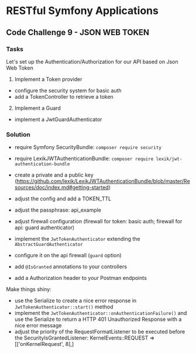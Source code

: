 # RESTful Symfony Applications

## Code Challenge 9 - JSON WEB TOKEN

### Tasks

Let's set up the Authentication/Authorization for our API based on Json Web Token 

1. Implement a Token provider

- configure the security system for basic auth
- add a TokenController to retrieve a token

2. Implement a Guard

- implement a JwtGuardAuthenticator
    
### Solution

- require Symfony SecurityBundle: `composer require security`
- require LexikJWTAuthenticationBundle: `composer require lexik/jwt-authentication-bundle`
- create a private and a public key (https://github.com/lexik/LexikJWTAuthenticationBundle/blob/master/Resources/doc/index.md#getting-started)
- adjust the config and add a TOKEN_TTL
- adjust the passphrase: api_example

- adjust firewall configuration (firewall for token: basic auth; firewall for api: guard authenticator)
- implement the `JwtTokenAuthenticator` extending the `AbstractGuardAuthenticator`
- configure it on the api firewall (`guard` option)
- add `@IsGranted` annotations to your controllers
- add a Authorization header to your Postman endpoints

Make things shiny:
- use the Serialize to create a nice error response in `JwtTokenAuthenticator::start()` method
- implement the `JwtTokenAuthenticator::onAuthenticationFailure()` and use the Serialize to return a HTTP 401 Unauthorized Response with a nice error message
- adjust the priority of the RequestFormatListener to be executed before the SecurityIsGrantedListener: KernelEvents::REQUEST => [['onKernelRequest', 8],]
